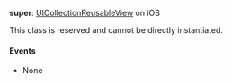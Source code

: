 **super**: [UICollectionReusableView](UICollectionReusableView.md) on iOS

This class is reserved and cannot be directly instantiated.

#### Events

* None




